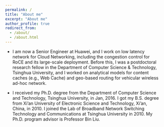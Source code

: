 ```yaml
---
permalink: /
title: "About me"
excerpt: "About me"
author_profile: true
redirect_from: 
  - /about/
  - /about.html
---
```


- I am now a Senior Engineer at Huawei, and I work on low latency network for Cloud Networking, including the congestion control for RoCE and its large-scale deployment. Before this, I was a postdoctoral research fellow in the Department of Computer Science & Technology, Tsinghua University, and I worked on analytical models for content caches (e.g., Web Cache) and geo-based routing for vehicular wireless ad-hoc network.

- I received my Ph.D. degree from the Department of Computer Science and Technology, Tsinghua University, in Jan, 2016. I got my B.S. degree from Xi’an University of Electronic Science and Technology, Xi’an, China, in 2010. I joined the Lab of Broadband Network Switching Technology and Communications at Tsinghua University in 2010. My Ph.D. program advisor is Professor Bin Liu.

